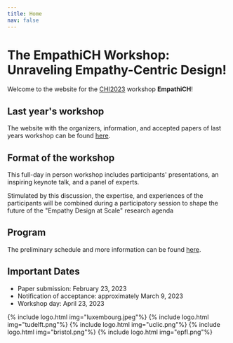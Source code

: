 ```yaml
---
title: Home
nav: false
---
```

# The EmpathiCH Workshop: Unraveling Empathy-Centric Design!

Welcome to the website for the [CHI2023](https://chi2023.acm.org/) workshop **EmpathiCH**!

## Last year's workshop

The website with the organizers, information, and accepted papers of last years workshop can be found [here](/2022/).

## Format of the workshop

This full-day in person workshop includes participants' presentations, an inspiring keynote talk, and a panel of experts.

Stimulated by this discussion, the expertise, and experiences of the participants will be combined during a participatory session to shape the future of the "Empathy Design at Scale" research agenda

<!-- add the information of the workshop -->

## Program

The preliminary schedule and more information can be found [here](/3-program.html).

## Important Dates

- Paper submission: February 23, 2023
- Notification of acceptance: approximately March 9, 2023
- Workshop day: April 23, 2023

<div class="logos">
{% include logo.html img="luxembourg.jpeg"%}
{% include logo.html img="tudelft.png"%}
<!-- {% include logo.html img="ams.png"%} -->
<!-- {% include logo.html img="polimi.png"%} -->
<!-- {% include logo.html img="penn.png"%} -->
{% include logo.html img="uclic.png"%}
{% include logo.html img="bristol.png"%}
{% include logo.html img="epfl.png"%}
</div>

<!---
> built using [Jekyll](https://jekyllrb.com/) and [GitHub Pages](https://pages.github.com/)
>
> images and content: cc-by-sa <a href="https://github.com/{{ site.github_username }}">{{ site.author }}</a> {{ site.pub_year}} (get [source code]({{ site.repo }})).
> Last build date: {{ site.time | date: "%Y-%m-%d" }}.
>
> <a href="http://creativecommons.org/licenses/by-sa/4.0/" rel="license"><img style="border-width: 0;" src="https://i.creativecommons.org/l/by-sa/4.0/88x31.png" alt="Creative Commons License" /></a>
-->
